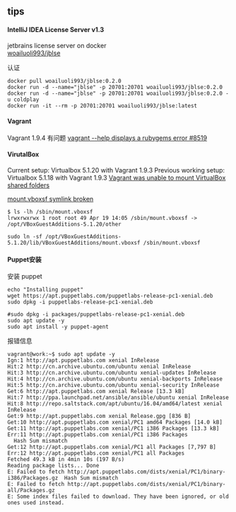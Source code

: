 ## tips


#### IntelliJ IDEA License Server v1.3
jetbrains license server on docker  
[woailuoli993/jblse](https://hub.docker.com/r/woailuoli993/jblse/)

认证

```
docker pull woailuoli993/jblse:0.2.0
docker run -d --name="jblse" -p 20701:20701 woailuoli993/jblse:0.2.0
docker run -d --name="jblse" -p 20701:20701 woailuoli993/jblse:0.2.0 -u coldplay
docker run -it --rm -p 20701:20701 woailuoli993/jblse:latest
```



#### Vagrant

Vagrant 1.9.4 有问题
[vagrant --help displays a rubygems error #8519 ](https://github.com/mitchellh/vagrant/issues/8519)


#### VirutalBox

Current setup: Virtualbox 5.1.20 with Vagrant 1.9.3
Previous working setup: Virtualbox 5.1.18 with Vagrant 1.9.3
[Vagrant was unable to mount VirtualBox shared folders](http://stackoverflow.com/questions/43492322/vagrant-was-unable-to-mount-virtualbox-shared-folders)

[mount.vboxsf symlink broken](https://www.virtualbox.org/ticket/16670)

```
$ ls -lh /sbin/mount.vboxsf 
lrwxrwxrwx 1 root root 49 Apr 19 14:05 /sbin/mount.vboxsf -> /opt/VBoxGuestAdditions-5.1.20/other

sudo ln -sf /opt/VBoxGuestAdditions-5.1.20/lib/VBoxGuestAdditions/mount.vboxsf /sbin/mount.vboxsf
```


#### Puppet安装
安装 puppet
```
echo "Installing puppet"
wget https://apt.puppetlabs.com/puppetlabs-release-pc1-xenial.deb
sudo dpkg -i puppetlabs-release-pc1-xenial.deb

#sudo dpkg -i packages/puppetlabs-release-pc1-xenial.deb
sudo apt update -y
sudo apt install -y puppet-agent
```

报错信息
```
vagrant@work:~$ sudo apt update -y
Ign:1 http://apt.puppetlabs.com xenial InRelease                                                
Hit:2 http://cn.archive.ubuntu.com/ubuntu xenial InRelease                                      
Hit:3 http://cn.archive.ubuntu.com/ubuntu xenial-updates InRelease                                                
Hit:4 http://cn.archive.ubuntu.com/ubuntu xenial-backports InRelease                                              
Hit:5 http://cn.archive.ubuntu.com/ubuntu xenial-security InRelease                                               
Get:6 http://apt.puppetlabs.com xenial Release [13.3 kB]                                                          
Hit:7 http://ppa.launchpad.net/ansible/ansible/ubuntu xenial InRelease                                     
Hit:8 http://repo.saltstack.com/apt/ubuntu/16.04/amd64/latest xenial InRelease                             
Get:9 http://apt.puppetlabs.com xenial Release.gpg [836 B]
Get:10 http://apt.puppetlabs.com xenial/PC1 amd64 Packages [14.0 kB]
Get:11 http://apt.puppetlabs.com xenial/PC1 i386 Packages [13.3 kB]                                               
Err:11 http://apt.puppetlabs.com xenial/PC1 i386 Packages                                                         
  Hash Sum mismatch
Get:12 http://apt.puppetlabs.com xenial/PC1 all Packages [7,797 B]                                                
Err:12 http://apt.puppetlabs.com xenial/PC1 all Packages                                                          
Fetched 49.3 kB in 4min 10s (197 B/s)                                                                             
Reading package lists... Done
E: Failed to fetch http://apt.puppetlabs.com/dists/xenial/PC1/binary-i386/Packages.gz  Hash Sum mismatch
E: Failed to fetch http://apt.puppetlabs.com/dists/xenial/PC1/binary-all/Packages.gz  
E: Some index files failed to download. They have been ignored, or old ones used instead.
```
